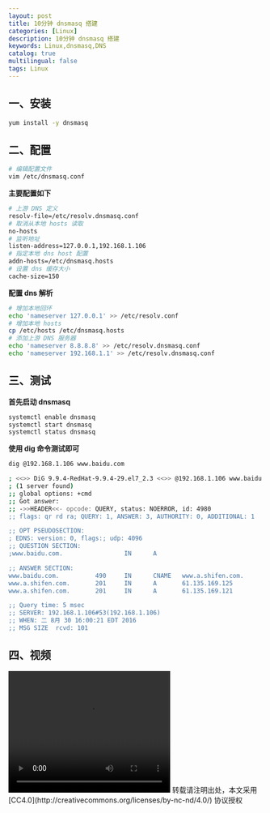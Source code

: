 ```yaml
---
layout: post
title: 10分钟 dnsmasq 搭建
categories: [Linux]
description: 10分钟 dnsmasq 搭建
keywords: Linux,dnsmasq,DNS
catalog: true
multilingual: false
tags: Linux
---
```



## 一、安装

``` sh
yum install -y dnsmasq
```

## 二、配置

``` sh
# 编辑配置文件
vim /etc/dnsmasq.conf
```

**主要配置如下**

``` sh
# 上游 DNS 定义
resolv-file=/etc/resolv.dnsmasq.conf
# 取消从本地 hosts 读取
no-hosts
# 监听地址
listen-address=127.0.0.1,192.168.1.106
# 指定本地 dns host 配置
addn-hosts=/etc/dnsmasq.hosts
# 设置 dns 缓存大小
cache-size=150
```

<!--more-->

**配置 dns 解析**

``` sh
# 增加本地回环
echo 'nameserver 127.0.0.1' >> /etc/resolv.conf
# 增加本地 hosts
cp /etc/hosts /etc/dnsmasq.hosts
# 添加上游 DNS 服务器
echo 'nameserver 8.8.8.8' >> /etc/resolv.dnsmasq.conf
echo 'nameserver 192.168.1.1' >> /etc/resolv.dnsmasq.conf
```

## 三、测试

**首先启动 dnsmasq**

``` sh
systemctl enable dnsmasq
systemctl start dnsmasq
systemctl status dnsmasq
```

**使用 dig 命令测试即可**

``` sh
dig @192.168.1.106 www.baidu.com

; <<>> DiG 9.9.4-RedHat-9.9.4-29.el7_2.3 <<>> @192.168.1.106 www.baidu.com
; (1 server found)
;; global options: +cmd
;; Got answer:
;; ->>HEADER<<- opcode: QUERY, status: NOERROR, id: 4980
;; flags: qr rd ra; QUERY: 1, ANSWER: 3, AUTHORITY: 0, ADDITIONAL: 1

;; OPT PSEUDOSECTION:
; EDNS: version: 0, flags:; udp: 4096
;; QUESTION SECTION:
;www.baidu.com.                 IN      A

;; ANSWER SECTION:
www.baidu.com.          490     IN      CNAME   www.a.shifen.com.
www.a.shifen.com.       201     IN      A       61.135.169.125
www.a.shifen.com.       201     IN      A       61.135.169.121

;; Query time: 5 msec
;; SERVER: 192.168.1.106#53(192.168.1.106)
;; WHEN: 二 8月 30 16:00:21 EDT 2016
;; MSG SIZE  rcvd: 101
```

## 四、视频

<video src="https://mritd.oss.link/videos/dnsmasq-2016-09-01_16.27.12.mkv" width="320" height="240" controls="controls">
Your browser does not support the video tag.
</video>
转载请注明出处，本文采用 [CC4.0](http://creativecommons.org/licenses/by-nc-nd/4.0/) 协议授权
